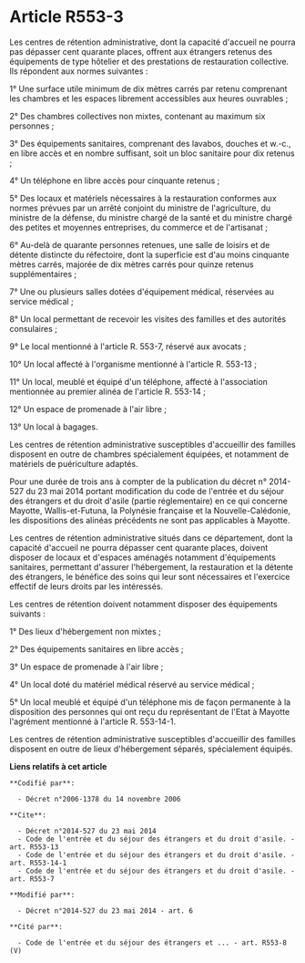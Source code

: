 # Article R553-3

Les centres de rétention administrative, dont la capacité d'accueil ne pourra pas dépasser cent quarante places, offrent aux
étrangers retenus des équipements de type hôtelier et des prestations de restauration collective. Ils répondent aux normes
suivantes : 

1° Une surface utile minimum de dix mètres carrés par retenu comprenant les chambres et les espaces librement accessibles aux
heures ouvrables ; 

2° Des chambres collectives non mixtes, contenant au maximum six personnes ; 

3° Des équipements sanitaires, comprenant des lavabos, douches et w.-c., en libre accès et en nombre suffisant, soit un bloc
sanitaire pour dix retenus ; 

4° Un téléphone en libre accès pour cinquante retenus ; 

5° Des locaux et matériels nécessaires à la restauration conformes aux normes prévues par un arrêté conjoint du ministre de
l'agriculture, du ministre de la défense, du ministre chargé de la santé et du ministre chargé des petites et moyennes
entreprises, du commerce et de l'artisanat ; 

6° Au-delà de quarante personnes retenues, une salle de loisirs et de détente distincte du réfectoire, dont la superficie est
d'au moins cinquante mètres carrés, majorée de dix  mètres carrés pour quinze retenus supplémentaires ; 

7° Une ou plusieurs salles dotées d'équipement médical, réservées au service médical ; 

8° Un local permettant de recevoir les visites des familles et des autorités consulaires ; 

9° Le local mentionné à l'article R. 553-7, réservé aux avocats ; 

10° Un local affecté à l'organisme mentionné à l'article R. 553-13 ; 

11° Un local, meublé et équipé d'un téléphone, affecté à l'association mentionnée au premier alinéa de l'article R. 553-14 ; 

12° Un espace de promenade à l'air libre ; 

13° Un local à bagages. 

Les centres de rétention administrative susceptibles d'accueillir des familles disposent en outre de chambres spécialement
équipées, et notamment de matériels de puériculture adaptés. 

Pour une durée de trois ans à compter de la publication du décret n° 2014-527 du 23 mai 2014 portant modification du code de
l'entrée et du séjour des étrangers et du droit d'asile (partie réglementaire) en ce qui concerne Mayotte, Wallis-et-Futuna,
la Polynésie française et la Nouvelle-Calédonie, les dispositions des alinéas précédents ne sont pas applicables à Mayotte. 

Les centres de rétention administrative situés dans ce département, dont la capacité d'accueil ne pourra dépasser cent
quarante places, doivent disposer de locaux et d'espaces aménagés notamment d'équipements sanitaires, permettant d'assurer
l'hébergement, la restauration et la détente des étrangers, le bénéfice des soins qui leur sont nécessaires et l'exercice
effectif de leurs droits par les intéressés. 

Les centres de rétention doivent notamment disposer des équipements suivants : 

1° Des lieux d'hébergement non mixtes ; 

2° Des équipements sanitaires en libre accès ; 

3° Un espace de promenade à l'air libre ; 

4° Un local doté du matériel médical réservé au service médical ; 

5° Un local meublé et équipé d'un téléphone mis de façon permanente à la disposition des personnes qui ont reçu du
représentant de l'Etat à Mayotte l'agrément mentionné à l'article R. 553-14-1. 

Les centres de rétention administrative susceptibles d'accueillir des familles disposent en outre de lieux d'hébergement
séparés, spécialement équipés.

**Liens relatifs à cet article**

	**Codifié par**:

	  - Décret n°2006-1378 du 14 novembre 2006

	**Cite**:

	  - Décret n°2014-527 du 23 mai 2014
	  - Code de l'entrée et du séjour des étrangers et du droit d'asile. - art. R553-13
	  - Code de l'entrée et du séjour des étrangers et du droit d'asile. - art. R553-14-1
	  - Code de l'entrée et du séjour des étrangers et du droit d'asile. - art. R553-7

	**Modifié par**:

	  - Décret n°2014-527 du 23 mai 2014 - art. 6

	**Cité par**:

	  - Code de l'entrée et du séjour des étrangers et ... - art. R553-8 (V)
